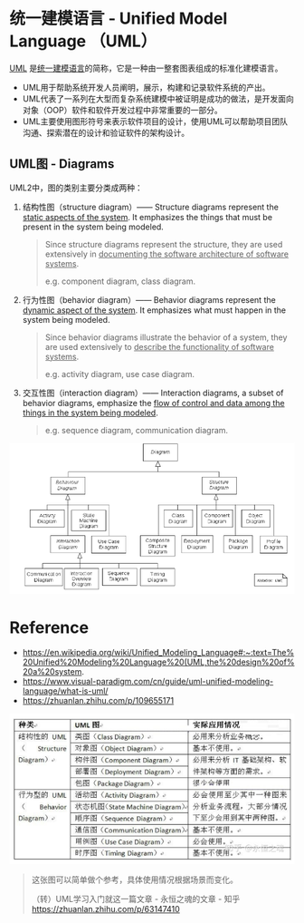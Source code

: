 # 统一建模语言 - Unified Model Language （UML）

[UML](https://zh.wikipedia.org/wiki/统一建模语言) 是<u>统一建模语言</u>的简称，它是一种由一整套图表组成的标准化建模语言。

* UML用于帮助系统开发人员阐明，展示，构建和记录软件系统的产出。
* UML代表了一系列在大型而复杂系统建模中被证明是成功的做法，是开发面向对象（OOP）软件和软件开发过程中非常重要的一部分。
* UML主要使用图形符号来表示软件项目的设计，使用UML可以帮助项目团队沟通、探索潜在的设计和验证软件的架构设计。

## UML图 - Diagrams

UML2中，图的类别主要分类成两种：

1. 结构性图（structure diagram）—— Structure diagrams represent the <u>static aspects of the system</u>. It emphasizes the things that must be present in the system being modeled.

    > Since structure diagrams represent the structure, they are used extensively in <u>documenting the software architecture of software systems</u>.
    >
    > e.g. component diagram, class diagram.

2. 行为性图（behavior diagram）—— Behavior diagrams represent the <u>dynamic aspect of the system</u>. It emphasizes what must happen in the system being modeled.

    > Since behavior diagrams illustrate the behavior of a system, they are used extensively to <u>describe the functionality of software systems</u>.
    >
    > e.g. activity diagram, use case diagram.

3. 交互性图（interaction diagram）—— Interaction diagrams, a subset of behavior diagrams, emphasize the <u>flow of control and data among the things in the system being modeled</u>.

    > e.g. sequence diagram, communication diagram.

![image-20230223144453712](./.images/image-20230223144453712.png)

# Reference

* https://en.wikipedia.org/wiki/Unified_Modeling_Language#:~:text=The%20Unified%20Modeling%20Language%20(UML,the%20design%20of%20a%20system.
* https://www.visual-paradigm.com/cn/guide/uml-unified-modeling-language/what-is-uml/
* https://zhuanlan.zhihu.com/p/109655171



![image-20230224173335485](./.images/image-20230224173335485.png)

> 这张图可以简单做个参考，具体使用情况根据场景而变化。
>
> （转）UML学习入门就这一篇文章 - 永恒之魂的文章 - 知乎 https://zhuanlan.zhihu.com/p/63147410
